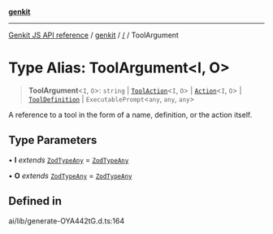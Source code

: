 [**genkit**](../README.md)

***

[Genkit JS API reference](../../README.md) / [genkit](../README.md) / [/](../README.md) / ToolArgument

# Type Alias: ToolArgument\<I, O\>

> **ToolArgument**\<`I`, `O`\>: `string` \| [`ToolAction`](ToolAction.md)\<`I`, `O`\> \| [`Action`](Action.md)\<`I`, `O`\> \| [`ToolDefinition`](../model/type-aliases/ToolDefinition.md) \| `ExecutablePrompt`\<`any`, `any`, `any`\>

A reference to a tool in the form of a name, definition, or the action itself.

## Type Parameters

• **I** *extends* [`ZodTypeAny`](../namespaces/z/type-aliases/ZodTypeAny.md) = [`ZodTypeAny`](../namespaces/z/type-aliases/ZodTypeAny.md)

• **O** *extends* [`ZodTypeAny`](../namespaces/z/type-aliases/ZodTypeAny.md) = [`ZodTypeAny`](../namespaces/z/type-aliases/ZodTypeAny.md)

## Defined in

ai/lib/generate-OYA442tG.d.ts:164
